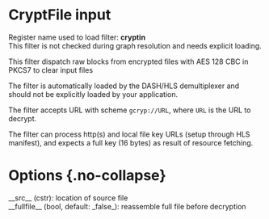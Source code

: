 <!-- automatically generated - do not edit, patch gpac/applications/gpac/gpac.c -->

# CryptFile input  
  
Register name used to load filter: __cryptin__  
This filter is not checked during graph resolution and needs explicit loading.  
  
This filter dispatch raw blocks from encrypted files with AES 128 CBC in PKCS7 to clear input files  
  
The filter is automatically loaded by the DASH/HLS demultiplexer and should not be explicitly loaded by your application.  
  
The filter accepts URL with scheme `gcryp://URL`, where `URL` is the URL to decrypt.  
  
The filter can process http(s) and local file key URLs (setup through HLS manifest), and expects a full key (16 bytes) as result of resource fetching.  
  

# Options  {.no-collapse}  
  
<div markdown class="option">  
<a id="src" data-level="basic">__src__</a> (cstr): location of source file  
</div>  
<div markdown class="option">  
<a id="fullfile">__fullfile__</a> (bool, default: _false_): reassemble full file before decryption  
</div>  
  
